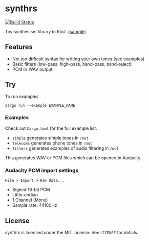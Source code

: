 # synthrs

[![Build Status](https://travis-ci.org/gyng/synthrs.svg)](https://travis-ci.org/gyng/synthrs)

Toy synthesiser library in Rust. [(sample)](https://dl.dropboxusercontent.com/u/38256631/busysignal.ogg)

## Features

* Not too difficult syntax for writing your own tones (see examples)
* Basic filters (low-pass, high-pass, band-pass, band-reject)
* PCM or WAV output

## Try

To run examples

    cargo run --example EXAMPLE_NAME

### Examples

Check out `Cargo.toml` for the full example list.

* `simple` generates simple tones in `/out`
* `telecoms` generates phone tones in `/out`
* `filters` generates examples of audio filtering in `/out`

This generates WAV or PCM files which can be opened in Audacity.

### Audacity PCM import settings

`File > Import > Raw Data...`

* Signed 16-bit PCM
* Little-endian
* 1 Channel (Mono)
* Sample rate: 44100Hz

## License

synthrs is licensed under the MIT License. See `LICENSE` for details.
